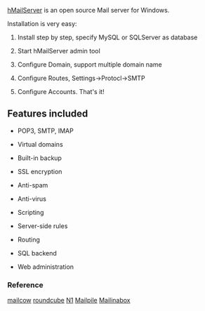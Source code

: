 [hMailServer](https://www.hmailserver.com/) is an open source Mail server for Windows.

Installation is very easy:

1. Install step by step, specify MySQL or SQLServer as database

2. Start hMailServer admin tool

3. Configure Domain, support multiple domain name

4. Configure Routes, Settings->Protocl->SMTP

5. Configure Accounts. That's it!

## Features included

* POP3, SMTP, IMAP

* Virtual domains

* Built-in backup

* SSL encryption

* Anti-spam

* Anti-virus

* Scripting

* Server-side rules

* Routing

* SQL backend

* Web administration


### Reference
[mailcow](http://mailcow.email/)
[roundcube](https://roundcube.net/)
[N1](https://github.com/nylas/N1)
[Mailpile](https://github.com/mailpile/Mailpile)
[Mailinabox](https://github.com/mail-in-a-box/mailinabox)


